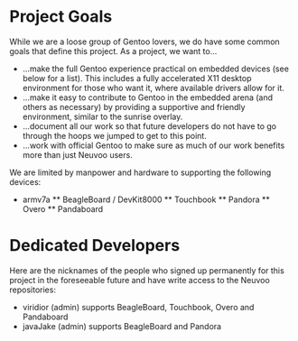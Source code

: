 Project Goals
=============
While we are a loose group of Gentoo lovers, we do have some common goals that define this project. As a project, we want to...

* ...make the full Gentoo experience practical on embedded devices (see below for a list). This includes a fully accelerated X11 desktop environment for those who want it, where available drivers allow for it.
* ...make it easy to contribute to Gentoo in the embedded arena (and others as necessary) by providing a supportive and friendly environment, similar to the sunrise overlay.
* ...document all our work so that future developers do not have to go through the hoops we jumped to get to this point.
* ...work with official Gentoo to make sure as much of our work benefits more than just Neuvoo users.

We are limited by manpower and hardware to supporting the following devices:

* armv7a
** BeagleBoard / DevKit8000
** Touchbook
** Pandora
** Overo
** Pandaboard

Dedicated Developers
====================
Here are the nicknames of the people who signed up permanently for this project in the foreseeable future and have write access to the Neuvoo repositories:

* viridior (admin) supports BeagleBoard, Touchbook, Overo and Pandaboard
* javaJake (admin) supports BeagleBoard and Pandora